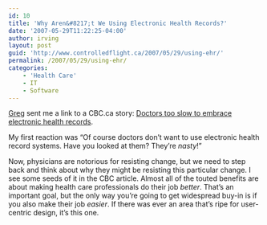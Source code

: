```yaml
---
id: 10
title: 'Why Aren&#8217;t We Using Electronic Health Records?'
date: '2007-05-29T11:22:25-04:00'
author: irving
layout: post
guid: 'http://www.controlledflight.ca/2007/05/29/using-ehr/'
permalink: /2007/05/29/using-ehr/
categories:
    - 'Health Care'
    - IT
    - Software
---
```


[Greg](http://third-bit.com/) sent me a link to a CBC.ca story: [Doctors too slow to embrace electronic health records](http://www.cbc.ca/health/story/2007/05/25/electronic-health-records.html).

My first reaction was “Of course doctors don’t want to use electronic health record systems. Have you looked at them? They’re *nasty*!”

Now, physicians are notorious for resisting change, but we need to step back and think about why they might be resisting this particular change. I see some seeds of it in the CBC article. Almost all of the touted benefits are about making health care professionals do their job *better*. That’s an important goal, but the only way you’re going to get widespread buy-in is if you also make their job *easier*. If there was ever an area that’s ripe for user-centric design, it’s this one.